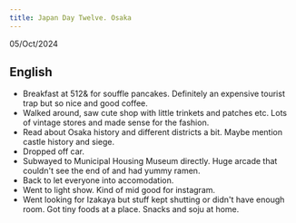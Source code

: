 ```yaml
---
title: Japan Day Twelve. Osaka
---
```


05/Oct/2024

## English
- Breakfast at 512& for souffle pancakes. Definitely an expensive tourist trap but so nice and good coffee.
- Walked around, saw cute shop with little trinkets and patches etc. Lots of vintage stores and made sense for the fashion.
- Read about Osaka history and different districts a bit. Maybe mention castle history and siege.
- Dropped off car.
- Subwayed to Municipal Housing Museum directly. Huge arcade that couldn't see the end of and had yummy ramen.
- Back to let everyone into accomodation. 
- Went to light show. Kind of mid good for instagram.
- Went looking for Izakaya but stuff kept shutting or didn't have enough room. Got tiny foods at a place. Snacks and soju at home.